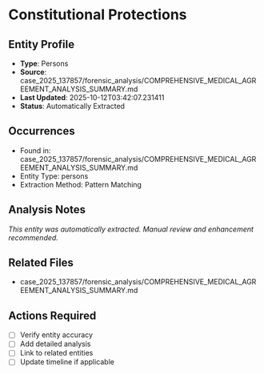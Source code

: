 # Constitutional Protections

## Entity Profile
- **Type**: Persons
- **Source**: case_2025_137857/forensic_analysis/COMPREHENSIVE_MEDICAL_AGREEMENT_ANALYSIS_SUMMARY.md
- **Last Updated**: 2025-10-12T03:42:07.231411
- **Status**: Automatically Extracted

## Occurrences
- Found in: case_2025_137857/forensic_analysis/COMPREHENSIVE_MEDICAL_AGREEMENT_ANALYSIS_SUMMARY.md
- Entity Type: persons
- Extraction Method: Pattern Matching

## Analysis Notes
*This entity was automatically extracted. Manual review and enhancement recommended.*

## Related Files
- case_2025_137857/forensic_analysis/COMPREHENSIVE_MEDICAL_AGREEMENT_ANALYSIS_SUMMARY.md

## Actions Required
- [ ] Verify entity accuracy
- [ ] Add detailed analysis
- [ ] Link to related entities
- [ ] Update timeline if applicable
